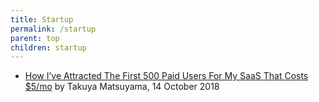 ```yaml
---
title: Startup
permalink: /startup
parent: top
children: startup
---
```


-   [How I’ve Attracted The First 500 Paid Users For My SaaS That Costs $5/mo](https://blog.inkdrop.info/how-ive-attracted-the-first-500-paid-users-for-my-saas-that-costs-5-mo-7a5b94b8e820) by Takuya Matsuyama, 14 October 2018
